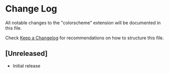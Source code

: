 # Change Log

All notable changes to the "colorscheme" extension will be documented in this file.

Check [Keep a Changelog](http://keepachangelog.com/) for recommendations on how to structure this file.

## [Unreleased]

- Initial release
